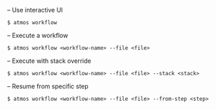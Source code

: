 – Use interactive UI
```
$ atmos workflow
```
– Execute a workflow
```
$ atmos workflow <workflow-name> --file <file>
```
– Execute with stack override
```
$ atmos workflow <workflow-name> --file <file> --stack <stack>
```
– Resume from specific step
```
$ atmos workflow <workflow-name> --file <file> --from-step <step>
```
